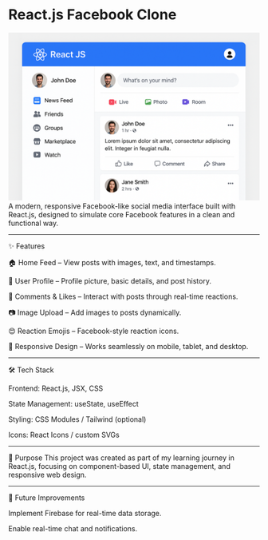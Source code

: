 <h1>React.js Facebook Clone</h1>


![alt text](test.png)
A modern, responsive Facebook-like social media interface built with React.js, designed to simulate core Facebook features in a clean and functional way.

<hr/>
✨ Features

🏠 Home Feed – View posts with images, text, and timestamps.

👤 User Profile – Profile picture, basic details, and post history.

💬 Comments & Likes – Interact with posts through real-time reactions.

📷 Image Upload – Add images to posts dynamically.

😍 Reaction Emojis – Facebook-style reaction icons.

📱 Responsive Design – Works seamlessly on mobile, tablet, and desktop.

<hr/>
🛠 Tech Stack

Frontend: React.js, JSX, CSS

State Management: useState, useEffect

Styling: CSS Modules / Tailwind (optional)

Icons: React Icons / custom SVGs

<hr/>
🎯 Purpose
This project was created as part of my learning journey in React.js, focusing on component-based UI, state management, and responsive web design.

<hr/>
📌 Future Improvements

Implement Firebase for real-time data storage.

Enable real-time chat and notifications.

